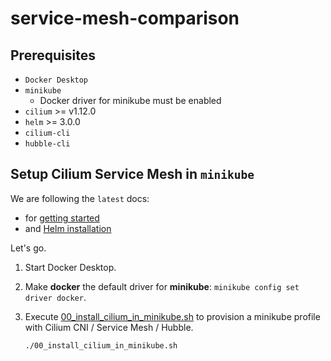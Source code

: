 # service-mesh-comparison

## Prerequisites

- `Docker Desktop`
- `minikube`
  - Docker driver for minikube must be enabled
- `cilium` >= v1.12.0
- `helm` >= 3.0.0
- `cilium-cli`
- `hubble-cli`

## Setup Cilium Service Mesh in `minikube`

We are following the `latest` docs:

- for [getting started](https://docs.cilium.io/en/latest/gettingstarted/k8s-install-default/)
- and [Helm installation](https://docs.cilium.io/en/latest/gettingstarted/k8s-install-helm/)

Let's go.

1. Start Docker Desktop.
1. Make **docker** the default driver for **minikube**: `minikube config set driver docker`.
1. Execute [00_install_cilium_in_minikube.sh](./00_install_cilium_in_minikube.sh) to provision a minikube profile with Cilium CNI / Service Mesh / Hubble.

   ```sh
   ./00_install_cilium_in_minikube.sh
   ```
